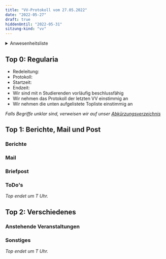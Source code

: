 ```yaml
---
title: "VV-Protokoll vom 27.05.2022"
date: "2022-05-27"
draft: true
hiddenUntil: "2022-05-31"
sitzung-kind: "vv"
---
```


<details>
<summary>Anwesenheitsliste</summary>

#### Anwesende Rätys

#### Abwesende Rätys

#### Entschuldigte Rätys

#### Weitere Studis

</details>

## Top 0: Regularia

- Redeleitung: 
- Protokoll: 
- Startzeit: 
- Endzeit: 
- Wir sind mit n Studierenden vorläufig beschlussfähig
- Wir nehmen das Protokoll der letzten VV einstimmig an
- Wir nehmen die unten aufgelistete Topliste einstimmig an

_Falls Begriffe unklar sind, verweisen wir auf unser [Abkürzungsverzeichnis](https://fscs.hhu.de/wtf)_

## Top 1: Berichte, Mail und Post

### Berichte

### Mail

### Briefpost

### ToDo's

_Top endet um T Uhr._

## Top 2: Verschiedenes

### Anstehende Veranstaltungen

### Sonstiges

_Top endet um T Uhr._
